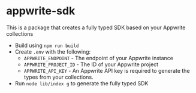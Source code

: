 # appwrite-sdk

This is a package that creates a fully typed SDK based on your Appwrite collections

- Build using `npm run build`
- Create `.env` with the following:
  - `APPWRITE_ENDPOINT` - The endpoint of your Appwrite instance
  - `APPWRITE_PROJECT_ID` - The ID of your Appwrite project
  - `APPWRITE_API_KEY` - An Appwrite API key is required to generate the types from your collections.
- Run `node lib/index g` to generate the fully typed SDK
